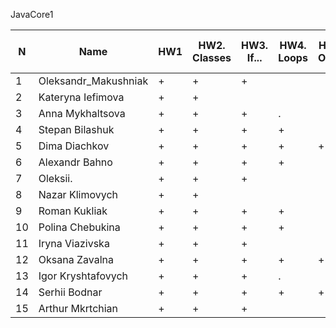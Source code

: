 JavaCore1

N|Name| HW1 | HW2. Classes|HW3. If...|HW4. Loops|HW5. OOP1 |HW6. OOP2 |HW7. Inner classes| HW8. Collection | HW9. String|HW10. Exception|HW11. Thread. IO|HW12. Java8
--|--|--|--|--|--|--|--|--|--|--|--|--|--
1|Oleksandr_Makushniak|+|+|+||||||||||
2|Kateryna Iefimova|+|+|||||||||||
3|Anna Mykhaltsova|+|+|+|.|||||||||
4|Stepan Bilashuk|+|+|+|+|||||||||
5|Dima Diachkov|+|+|+|+|+||||||||
6|Alexandr Bahno|+|+|+|+|||||||||
7|Oleksii.|+|+|+||||||||||
8|Nazar Klimovych|+|+|||||||||||
9|Roman Kukliak|+|+|+|+|||||||||
10|Polina Chebukina|+|+|+|+|||||||||
11|Iryna Viazivska|+|+|+||||||||||
12|Oksana Zavalna|+|+|+|+|+||||||||
13|Igor Kryshtafovych|+|+|+|.|||||||||
14|Serhii Bodnar|+|+|+|+|+||||||||
15|Arthur Mkrtchian|+|+|+||||||||||

 

